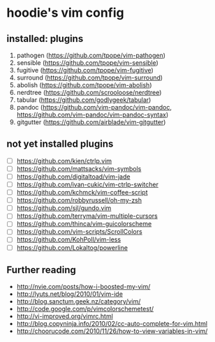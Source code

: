 # hoodie's vim config

## installed: plugins

  1. pathogen  (https://github.com/tpope/vim-pathogen)
  2. sensible  (https://github.com/tpope/vim-sensible)
  3. fugitive  (https://github.com/tpope/vim-fugitive)
  4. surround  (https://github.com/tpope/vim-surround)
  5. abolish   (https://github.com/tpope/vim-abolish)
  6. nerdtree  (https://github.com/scrooloose/nerdtree)
  7. tabular   (https://github.com/godlygeek/tabular)
  8. pandoc    (https://github.com/vim-pandoc/vim-pandoc, https://github.com/vim-pandoc/vim-pandoc-syntax)
  9. gitgutter (https://github.com/airblade/vim-gitgutter)
 
## not yet installed plugins

*	[ ] https://github.com/kien/ctrlp.vim
*	[ ] https://github.com/mattsacks/vim-symbols
*	[ ] https://github.com/digitaltoad/vim-jade
*	[ ] https://github.com/ivan-cukic/vim-ctrlp-switcher
*	[ ] https://github.com/kchmck/vim-coffee-script
*	[ ] https://github.com/robbyrussell/oh-my-zsh
*	[ ] https://github.com/sjl/gundo.vim
*	[ ] https://github.com/terryma/vim-multiple-cursors
*	[ ] https://github.com/thinca/vim-guicolorscheme
*	[ ] https://github.com/vim-scripts/ScrollColors
* [ ] https://github.com/KohPoll/vim-less
* [ ] https://github.com/Lokaltog/powerline

## Further reading

* http://nvie.com/posts/how-i-boosted-my-vim/
* http://lyuts.net/blog/2010/01/vim-ide
* http://blog.sanctum.geek.nz/category/vim/
* http://code.google.com/p/vimcolorschemetest/
* http://vi-improved.org/vimrc.html
* http://blog.copyninja.info/2010/02/cc-auto-complete-for-vim.html
* http://choorucode.com/2010/11/26/how-to-view-variables-in-vim/
